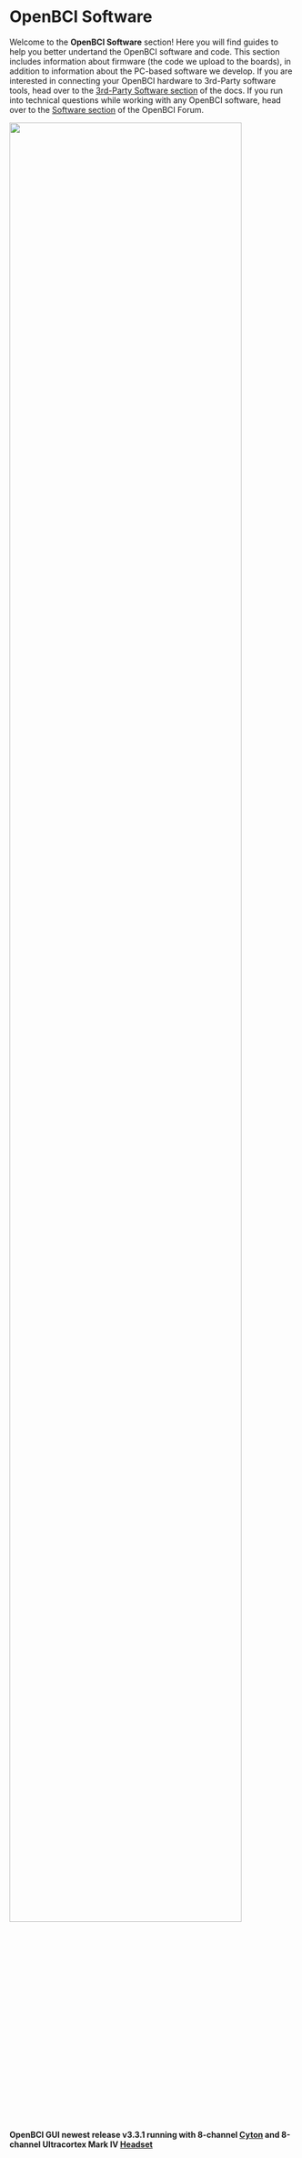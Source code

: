 # OpenBCI Software

Welcome to the **OpenBCI Software** section! Here you will find guides to help you better undertand the OpenBCI software and code. This section includes information about firmware (the code we upload to the boards), in addition to information about the PC-based software we develop. If you are interested in connecting your OpenBCI hardware to 3rd-Party software tools, head over to the [3rd-Party Software section](http://docs.openbci.com/3rd%20Party%20Software) of the docs. If you run into technical questions while working with any OpenBCI software, head over to the [Software section](http://openbci.com/index.php/forum/#/categories/software) of the OpenBCI Forum.


<img src="https://github.com/OpenBCI/Docs/blob/master/assets/images/GUI_v3.3.1.png?raw=true" width="90%">

**OpenBCI GUI newest release v3.3.1 running with 8-channel [Cyton](https://shop.openbci.com/collections/frontpage/products/cyton-biosensing-board-8-channel?variant=38958638542) and 8-channel Ultracortex Mark IV [Headset](https://shop.openbci.com/collections/frontpage/products/ultracortex-mark-iv)**

